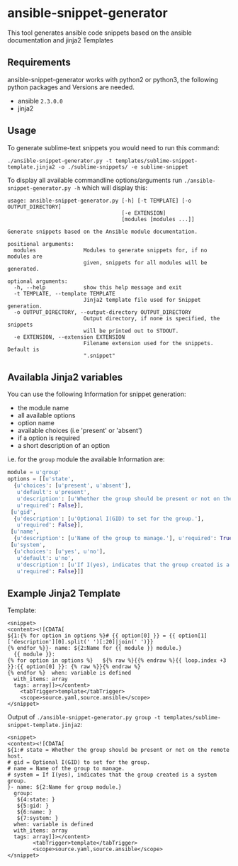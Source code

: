 # ansible-snippet-generator

This tool generates ansible code snippets based on the ansible documentation and jinja2 Templates

## Requirements

ansible-snippet-generator works with python2 or python3, the following python packages and Versions are needed.
- ansible `2.3.0.0`
- jinja2 

## Usage

To generate sublime-text snippets you would need to run this command:

`./ansible-snippet-generator.py -t templates/sublime-snippet-template.jinja2 -o ./sublime-snippets/ -e sublime-snippet`

To display all available commandline options/arguments run `./ansible-snippet-generator.py -h` which will display this:

```
usage: ansible-snippet-generator.py [-h] [-t TEMPLATE] [-o OUTPUT_DIRECTORY]
                                    [-e EXTENSION]
                                    [modules [modules ...]]

Generate snippets based on the Ansible module documentation.

positional arguments:
  modules               Modules to generate snippets for, if no modules are
                        given, snippets for all modules will be generated.

optional arguments:
  -h, --help            show this help message and exit
  -t TEMPLATE, --template TEMPLATE
                        Jinja2 template file used for Snippet generation.
  -o OUTPUT_DIRECTORY, --output-directory OUTPUT_DIRECTORY
                        Output directory, if none is specified, the snippets
                        will be printed out to STDOUT.
  -e EXTENSION, --extension EXTENSION
                        Filename extension used for the snippets. Default is
                        ".snippet"

```

## Availabla Jinja2 variables

You can use the following Information for snippet generation:
 
- the module name
- all available options
- option name
- available choices (i.e 'present' or 'absent')
- if a option is required
- a short description of an option

i.e. for the `group` module the available Information are:

```python
module = u'group'
options = [[u'state',
  {u'choices': [u'present', u'absent'],
   u'default': u'present',
   u'description': [u'Whether the group should be present or not on the remote host.'],
   u'required': False}],
 [u'gid',
  {u'description': [u'Optional I(GID) to set for the group.'],
   u'required': False}],
 [u'name',
  {u'description': [u'Name of the group to manage.'], u'required': True}],
 [u'system',
  {u'choices': [u'yes', u'no'],
   u'default': u'no',
   u'description': [u'If I(yes), indicates that the group created is a system group.'],
   u'required': False}]]
```

## Example Jinja2 Template

Template:

```jinja2
<snippet>
<content><![CDATA[
${1:{% for option in options %}# {{ option[0] }} = {{ option[1]['description'][0].split(' ')[:20]|join(' ')}}
{% endfor %}}- name: ${2:Name for {{ module }} module.}
  {{ module }}:
{% for option in options %}   ${% raw %}{{% endraw %}{{ loop.index +3 }}:{{ option[0] }}: {% raw %}}{% endraw %}
{% endfor %}  when: variable is defined
  with_items: array
  tags: array]]></content>
	<tabTrigger>template</tabTrigger>
	<scope>source.yaml,source.ansible</scope>
</snippet>
```

Output of `./ansible-snippet-generator.py group -t templates/sublime-snippet-template.jinja2`:

```
<snippet>
<content><![CDATA[
${1:# state = Whether the group should be present or not on the remote host.
# gid = Optional I(GID) to set for the group.
# name = Name of the group to manage.
# system = If I(yes), indicates that the group created is a system group.
}- name: ${2:Name for group module.}
  group:
   ${4:state: }
   ${5:gid: }
   ${6:name: }
   ${7:system: }
  when: variable is defined
  with_items: array
  tags: array]]></content>
        <tabTrigger>template</tabTrigger>
        <scope>source.yaml,source.ansible</scope>
</snippet>
```
